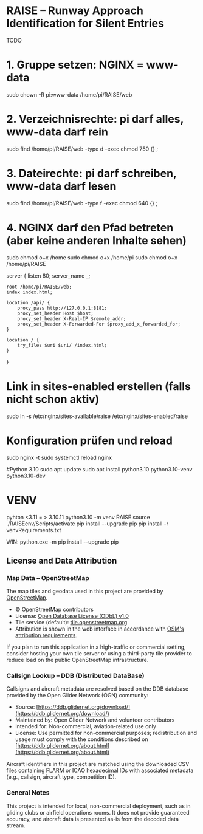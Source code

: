# RAISE – Runway Approach Identification for Silent Entries

TODO


# 1. Gruppe setzen: NGINX = www-data
sudo chown -R pi:www-data /home/pi/RAISE/web

# 2. Verzeichnisrechte: pi darf alles, www-data darf rein
sudo find /home/pi/RAISE/web -type d -exec chmod 750 {} \;

# 3. Dateirechte: pi darf schreiben, www-data darf lesen
sudo find /home/pi/RAISE/web -type f -exec chmod 640 {} \;

# 4. NGINX darf den Pfad betreten (aber keine anderen Inhalte sehen)
sudo chmod o+x /home
sudo chmod o+x /home/pi
sudo chmod o+x /home/pi/RAISE




server {
    listen 80;
    server_name _;

    root /home/pi/RAISE/web;
    index index.html;

    location /api/ {
        proxy_pass http://127.0.0.1:8181;
        proxy_set_header Host $host;
        proxy_set_header X-Real-IP $remote_addr;
        proxy_set_header X-Forwarded-For $proxy_add_x_forwarded_for;
    }

    location / {
        try_files $uri $uri/ /index.html;
    }
}



# Link in sites-enabled erstellen (falls nicht schon aktiv)
sudo ln -s /etc/nginx/sites-available/raise /etc/nginx/sites-enabled/raise

# Konfiguration prüfen und reload
sudo nginx -t
sudo systemctl reload nginx


#Python 3.10
sudo apt update
sudo apt install python3.10 python3.10-venv python3.10-dev


# VENV
pyhton <3.11 = > 3.10.11
python3.10 -m venv RAISE 
source ./RAISEenv/Scripts/activate
pip install --upgrade pip
pip install -r venvRequirements.txt


WIN: python.exe -m pip install --upgrade pip


## License and Data Attribution

### Map Data – OpenStreetMap

The map tiles and geodata used in this project are provided by [OpenStreetMap](https://www.openstreetmap.org/).

- © OpenStreetMap contributors
- License: [Open Database License (ODbL) v1.0](https://opendatacommons.org/licenses/odbl/)
- Tile service (default): [tile.openstreetmap.org](https://tile.openstreetmap.org/)
- Attribution is shown in the web interface in accordance with [OSM's attribution requirements](https://www.openstreetmap.org/copyright).

If you plan to run this application in a high-traffic or commercial setting, consider hosting your own tile server or using a third-party tile provider to reduce load on the public OpenStreetMap infrastructure.

### Callsign Lookup – DDB (Distributed DataBase)

Callsigns and aircraft metadata are resolved based on the DDB database provided by the Open Glider Network (OGN) community:

- Source: [https://ddb.glidernet.org/download/](https://ddb.glidernet.org/download/)
- Maintained by: Open Glider Network and volunteer contributors
- Intended for: Non-commercial, aviation-related use only
- License: Use permitted for non-commercial purposes; redistribution and usage must comply with the conditions described on [https://ddb.glidernet.org/about.html](https://ddb.glidernet.org/about.html)

Aircraft identifiers in this project are matched using the downloaded CSV files containing FLARM or ICAO hexadecimal IDs with associated metadata (e.g., callsign, aircraft type, competition ID).

### General Notes

This project is intended for local, non-commercial deployment, such as in gliding clubs or airfield operations rooms. It does not provide guaranteed accuracy, and aircraft data is presented as-is from the decoded data stream.





